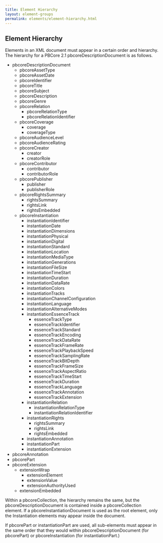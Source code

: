```yaml
---
title: Element Hierarchy
layout: element-groups
permalink: elements/element-hierarchy.html
---
```


<h2 class="green title">Element Hierarchy</h2>

Elements in an XML document must appear in a certain order and hierarchy. The hierarchy for a PBCore 2.1 pbcoreDescriptionDocument is as follows.

- pbcoreDescriptionDocument
  - pbcoreAssetType
  - pbcoreAssetDate
  - pbcoreIdentifier
  - pbcoreTitle
  - pbcoreSubject
  - pbcoreDescription
  - pbcoreGenre
  - pbcoreRelation
    - pbcoreRelationType
    - pbcoreRelationIdentifier
  - pbcoreCoverage
    - coverage
    - coverageType
  - pbcoreAudienceLevel
  - pbcoreAudienceRating
  - pbcoreCreator
    - creator
    - creatorRole
  - pbcoreContributor
    - contributor
    - contributorRole
  - pbcorePublisher
    - publisher
    - publisherRole
  - pbcoreRightsSummary
    - rightsSummary
    - rightsLink
    - rightsEmbedded
  - pbcoreInstantiation
    - instantiationIdentifier
    - instantiationDate
    - instantiationDimensions
    - instantiationPhysical
    - instantiationDigital
    - instantiationStandard
    - instantiationLocation
    - instantiationMediaType
    - instantiationGenerations
    - instantiationFileSize
    - instantiationTimeStart
    - instantiationDuration
    - instantiationDataRate
    - instantiationColors
    - instantiationTracks
    - instantiationChannelConfiguration
    - instantiationLanguage
    - instantiationAlternativeModes
    - instantiationEssenceTrack
      - essenceTrackType
      - essenceTrackIdentifier
      - essenceTrackStandard
      - essenceTrackEncoding
      - essenceTrackDataRate
      - essenceTrackFrameRate
      - essenceTrackPlaybackSpeed
      - essenceTrackSamplingRate
      - essenceTrackBitDepth
      - essenceTrackFrameSize
      - essenceTrackAspectRatio
      - essenceTrackTimeStart
      - essenceTrackDuration
      - essenceTrackLanguage
      - essenceTrackAnnotation
      - essenceTrackExtension
    - instantiationRelation
      - instantiationRelationType
      - instantiationRelationIdentifier
    - instantiationRights
      - rightsSummary
      - rightsLink
      - rightsEmbedded
    - instantiationAnnotation
    - instantiationPart
    - instantiationExtension
- pbcoreAnnotation
- pbcorePart
- pbcoreExtension
  - extensionWrap
    - extensionElement
    - extensionValue
    - extensionAuthorityUsed
  - extensionEmbedded

Within a pbcoreCollection, the hierarchy remains the same, but the pbcoreDescriptionDocument is contained inside a pbcoreCollection element. If a pbcoreInstantiationDocument is used as the root element, only the Instantiation elements may appear inside the document.

If pbcorePart or instantiationPart are used, all sub-elements must appear in the same order that they would within pbcoreDescriptionDocument (for pbcorePart) or pbcoreInstantiation (for instantiationPart.)
